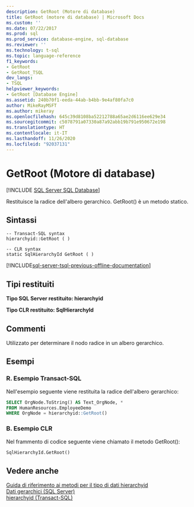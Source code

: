 ```yaml
---
description: GetRoot (Motore di database)
title: GetRoot (motore di database) | Microsoft Docs
ms.custom: ''
ms.date: 07/22/2017
ms.prod: sql
ms.prod_service: database-engine, sql-database
ms.reviewer: ''
ms.technology: t-sql
ms.topic: language-reference
f1_keywords:
- GetRoot
- GetRoot_TSQL
dev_langs:
- TSQL
helpviewer_keywords:
- GetRoot [Database Engine]
ms.assetid: 240b70f1-eeda-44ab-b4bb-9e4af80fa7c0
author: MikeRayMSFT
ms.author: mikeray
ms.openlocfilehash: 645c39d8108ba52212788a65ae2d6116ee629e34
ms.sourcegitcommit: c5078791a07330a87a92abb19b791e950672e198
ms.translationtype: HT
ms.contentlocale: it-IT
ms.lasthandoff: 11/26/2020
ms.locfileid: "92037131"
---
```

# <a name="getroot-database-engine"></a>GetRoot (Motore di database)

[!INCLUDE [SQL Server SQL Database](../../includes/applies-to-version/sql-asdb.md)]

Restituisce la radice dell'albero gerarchico. GetRoot() è un metodo statico.
  
## <a name="syntax"></a>Sintassi  
  
```syntaxsql
-- Transact-SQL syntax  
hierarchyid::GetRoot ( )   
```  
  
```syntaxsql
-- CLR syntax  
static SqlHierarchyId GetRoot ( )   
```  

[!INCLUDE[sql-server-tsql-previous-offline-documentation](../../includes/sql-server-tsql-previous-offline-documentation.md)]

## <a name="return-types"></a>Tipi restituiti  
**Tipo SQL Server restituito: hierarchyid**
  
**Tipo CLR restituito: SqlHierarchyId**
  
## <a name="remarks"></a>Commenti  
Utilizzato per determinare il nodo radice in un albero gerarchico.
  
## <a name="examples"></a>Esempi  
  
### <a name="a-transact-sql-example"></a>R. Esempio Transact-SQL  
Nell'esempio seguente viene restituita la radice dell'albero gerarchico:
  
```sql
SELECT OrgNode.ToString() AS Text_OrgNode, *  
FROM HumanResources.EmployeeDemo  
WHERE OrgNode = hierarchyid::GetRoot()  
```  
  
### <a name="b-clr-example"></a>B. Esempio CLR  
Nel frammento di codice seguente viene chiamato il metodo GetRoot():
  
```sql
SqlHierarchyId.GetRoot()  
```  
  
## <a name="see-also"></a>Vedere anche
[Guida di riferimento ai metodi per il tipo di dati hierarchyid](./hierarchyid-data-type-method-reference.md)  
[Dati gerarchici &#40;SQL Server&#41;](../../relational-databases/hierarchical-data-sql-server.md)  
[hierarchyid &#40;Transact-SQL&#41;](../../t-sql/data-types/hierarchyid-data-type-method-reference.md)
  
